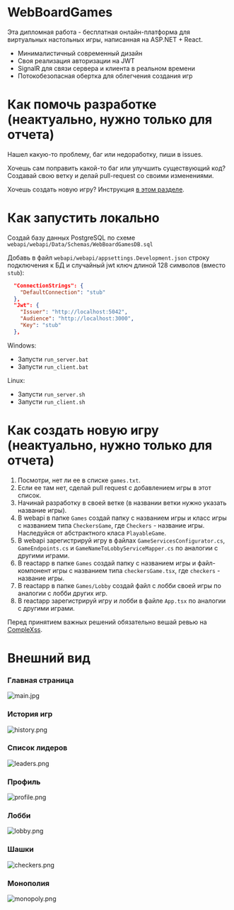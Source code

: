 # WebBoardGames
Эта дипломная работа - бесплатная онлайн-платформа для виртуальных настольных игры, написанная на ASP.NET + React.

- Минималистичный современный дизайн
- Своя реализация авторизации на JWT
- SignalR для связи сервера и клиента в реальном времени
- Потокобезопасная обертка для облегчения создания игр

# Как помочь разработке (неактуально, нужно только для отчета)
Нашел какую-то проблему, баг или недоработку, пиши в issues.

Хочешь сам поправить какой-то баг или улучшить существующий код?
Создавай свою ветку и делай pull-request со своими изменениями.

Хочешь создать новую игру? Инструкция [в этом разделе](#как-создать-новую-игру).

# Как запустить локально
Создай базу данных PostgreSQL по схеме `webapi/webapi/Data/Schemas/WebBoardGamesDB.sql`

Добавь в файл `webapi/webapi/appsettings.Development.json` строку подключения к БД и случайный jwt ключ длиной 128 символов (вместо `stub`):
```json
  "ConnectionStrings": {
    "DefaultConnection": "stub"
  },
  "Jwt": {
    "Issuer": "http://localhost:5042",
    "Audience": "http://localhost:3000",
    "Key": "stub"
  },
```

Windows:
- Запусти ``run_server.bat``
- Запусти ``run_client.bat``

Linux:
- Запусти ``run_server.sh``
- Запусти ``run_client.sh``

# Как создать новую игру (неактуально, нужно только для отчета)
1. Посмотри, нет ли ее в списке `games.txt`.
2. Если ее там нет, сделай pull request с добавлением игры в этот список.
3. Начинай разработку в своей ветке (в названии ветки нужно указать название игры).
4. В webapi в папке `Games` создай папку с названием игры и класс игры с названием типа `CheckersGame`, где `Checkers` - название игры. Наследуйся от абстрактного класа `PlayableGame`.
5. В webapi зарегистрируй игру в файлах `GameServicesConfigurator.cs`, `GameEndpoints.cs` и `GameNameToLobbyServiceMapper.cs` по аналогии с другими играми.
6. В reactapp в папке `Games` создай папку с названием игры и файл-компонент игры с названием типа `checkersGame.tsx`, где `checkers` - название игры.
7. В reactapp в папке `Games/Lobby` создай файл с лобби своей игры по аналогии с лобби других игр.
8. В reactapp зарегистрируй игру и лобби в файле `App.tsx` по аналогии с другими играми.

Перед принятием важных решений обязательно вешай ревью на [CompleXss](https://github.com/CompleXss).

# Внешний вид
### Главная страница
![main.jpg](images/main.jpg)

### История игр
![history.png](images/history.png)

### Список лидеров
![leaders.png](images/leaders.png)

### Профиль
![profile.png](images/profile.png)

### Лобби
![lobby.png](images/lobby.png)

### Шашки
![checkers.png](images/checkers.png)

### Монополия
![monopoly.png](images/monopoly.png)
